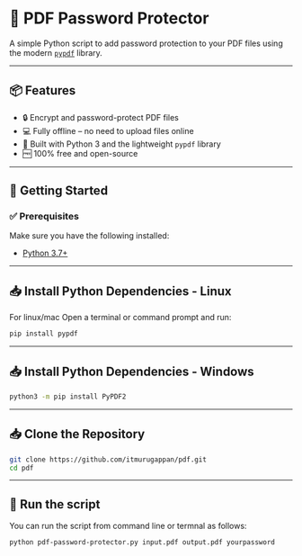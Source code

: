 # 🔐 PDF Password Protector

A simple Python script to add password protection to your PDF files using the modern [`pypdf`](https://pypdf.readthedocs.io/) library.

---

## 📦 Features

- 🔒 Encrypt and password-protect PDF files
- 💻 Fully offline – no need to upload files online
- 🐍 Built with Python 3 and the lightweight `pypdf` library
- 🆓 100% free and open-source

---

## 🚀 Getting Started

### ✅ Prerequisites

Make sure you have the following installed:

- [Python 3.7+](https://www.python.org/downloads/)

---

## 📥 Install Python Dependencies - Linux

For linux/mac Open a terminal or command prompt and run:

```bash
pip install pypdf
```
---
## 📥 Install Python Dependencies - Windows

```bash
python3 -m pip install PyPDF2
```

---

## 📥 Clone the Repository

```bash
git clone https://github.com/itmurugappan/pdf.git
cd pdf
```
---

## 🚀 Run the script

You can run the script from command line or termnal as follows:
```bash
python pdf-password-protector.py input.pdf output.pdf yourpassword
```
